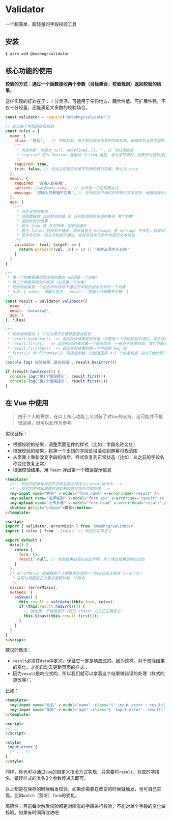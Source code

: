 # Validator

一个超简单、超轻量的字段校验工具

## 安装

```bash
$ yarn add @moohng/validator
```

## 核心功能的使用

**校验的方式：通过一个函数接收两个参数（目标集合，校验规则）返回校验的结果**。

这样实现的好处在于：十分灵活、可适用于任何地方、耦合性低、可扩展性强，不仅十分轻量，还能满足大多数的校验场合。

```js
const validator = require('@moohng/validator')

// 定义每个字段的校验规则
const rules = {
  name: {
    alias: '姓名',   // 字段别名，用于默认提示信息的字段名称，省略则为当前字段的 key
    /**
     * 为空判断：字段为 null、undefined、[]、''、{} 时认为的空
     * required 可为 Boolean 类型或 String 类型，当为字符串时，则表示为空时提示的文本信息，否则为默认提示信息
     */
    required: true,
    trim: false, // 校验之前是否去掉字符串的首位空格，默认为 true
  },
  email: {
    required: '请输入邮箱哦',
    pattern: /\w+@\w+\.com/,  // 必须是一个正则表达式
    message: '您输入的邮箱不正确', // 正则校验不通过时的提示文本信息，省略则提示默认信息
  },
  age: {
    /**
     * 自定义校验规则
     * 该函数接收 当前校验的值 和 当前校验的所有值的集合 两个参数
     * 返回校验的结果：
     * 若为 true 或 非字符串，则校验通过
     * 若为 false，则校验不通过，提示信息为 message，若 message 不存在，则提示默认信息
     * 若为字符串，则认为校验不通过，并且将该字符串作为提示文本信息
     */
    validator: (val, target) => {
      return parseInt(val, 10) > 10 || '年龄必须大于10岁'
    }
  }
}

/**
 * 第一个参数是要校验字段的集合（必须是一个对象）
 * 第二个参数是校验的规则（必须是一个对象）
 * 校验的结果是一个包含所有校验不通过的字段的提示文本的一个对象
 * 比如：{ name: '请输入姓名', email: '您输入的邮箱不正确' }
 */
const result = validator.validator({
  name: '',
  email: 'ewrwerw@',
  age: 8
}, rules)

/**
 * 校验结果提供 3 个方法用于方便获取错误信息
 * result.hasError()  => 返回校验结果是否有错（只要有一个字段校验不通过，该方法返回 true）
 * result.first()   => 返回校验结果的第一个提示信息（一般对于表单校验，我们可能从上到下提示错误信息）
 * result.firstKey()  => 返回校验结果的第一个字段的 key 值
 * first(1) 和 firstKey(2) 可指定参数，分别返回第 n+1 个结果信息（从0开始计算）
 */
console.log('校验结果，是否有错', result.hasError())

if (result.hasError()) {
  console.log('第1个错误提示', result.first())
  console.log('第2个错误提示', result.first(1))
}
```

## 在 Vue 中使用

> 由于个人的需求，在以上核心功能上又封装了对`Vue`的支持。这可能并不是很适用，但可以此作为参考

实现目标：

- 根据校验的结果，调整页面组件的样式（比如：字段名称变红）
- 根据校验的结果，将第一个出错的字段区域滚动到屏幕可视范围
- 从页面上重新改变字段的值后，样式恢复到正常状态（比如：从之前的字段名称变红恢复正常）
- 根据校验结果，用 `Toast` 弹出第一个错误提示信息

```html
<template>
  <!-- 校验的结果和对应的字段名称必须传入v-error指令中 -->
  <!-- 样式的更改和屏幕的滚动都封装在指令内部处理 -->
  <my-input name="姓名" v-model="form.name" v-error:name="result" />
  <my-select name="选择性别" v-model="form.sex" v-error:sex="result" />
  <my-upload name="上传头像" v-model="form.head" v-error:head="result" />
  <button @click="onSave">保存</button>
</template>

<script>
import { validator, errorMixin } from '@moohng/validator'
import { rules } from './rules' // 假设已正常定义

export default {
  data() {
    return {
      form: {},
      result: null, // 校验结果必须先在此声明，为了保证结果是响应式的
    }
  },
  /* errorMixin 是根据我个人的需求实现的一个Vue自定义指令（v-error）
   * 这可以根据自己的需求重新封装一个指令
   */
  mixins: [errorMixin],
  methods: {
    onSave() {
      this.result = validator(this.form, rules);
      if (this.result.hasError()) {
        // 弹出第一个错误提示（假设 $toast 方法已正确定义）
        this.$toast(this.result.first());
      }
    }
  }
}
</script>
```

建议的做法：

- `result`必须在`data`中定义，保证它一定是响应式的。因为这样，对于校验结果的变化，才能自动去更新页面的样式；
- 因为`result`是响应式的，所以我们就可以拿着这个结果做错误的处理（样式的更改等）；

比如：

```html
<template>
  <my-input name="姓名" v-model="name" :class="{ 'input-error': result['name'] }">
  <my-input name="年龄" v-model="age" :class="{ 'input-error': result['age'] }">
</template>

<script>
// ...
</script>

<style>
.input-error {
  /* ... */
}
</style>
```

同样，你也可以通过`Vue`的自定义指令方式实现，只需要将`result`、对应的字段名、错误样式的类名3个参数传进去即可。

以上都是在保存的时候触发校验，如果你需要在改变的时候就触发，也可自己实现。比如`watch`（监听）`form`的变化。

局限性：目前每次触发校验都是对所有的字段进行校验，不能对单个字段的变化做校验。如果有时间再改进吧
